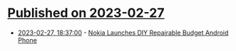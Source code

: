 # [Published on 2023-02-27](index.md)

* [2023-02-27, 18:37:00](https://soylentnews.org/article.pl?sid=23/02/26/0829222&from=rss) - [Nokia Launches DIY Repairable Budget Android Phone](https://soylentnews.org/article.pl?sid=23/02/26/0829222&from=rss)
